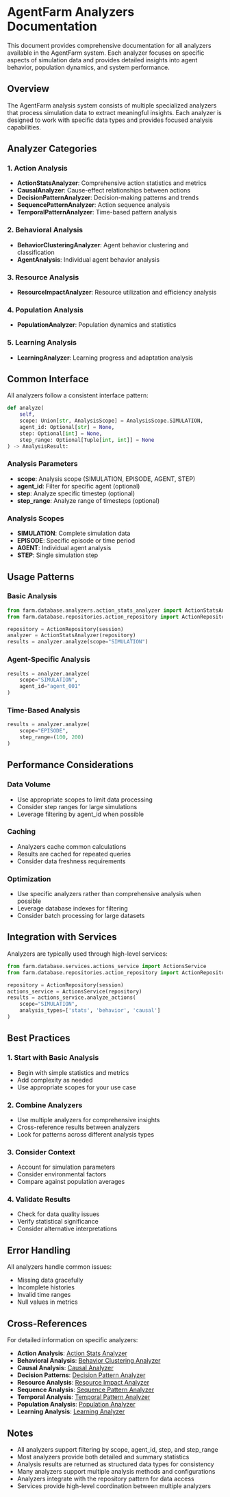 # AgentFarm Analyzers Documentation

This document provides comprehensive documentation for all analyzers available in the AgentFarm system. Each analyzer focuses on specific aspects of simulation data and provides detailed insights into agent behavior, population dynamics, and system performance.

## Overview

The AgentFarm analysis system consists of multiple specialized analyzers that process simulation data to extract meaningful insights. Each analyzer is designed to work with specific data types and provides focused analysis capabilities.

## Analyzer Categories

### 1. Action Analysis
- **ActionStatsAnalyzer**: Comprehensive action statistics and metrics
- **CausalAnalyzer**: Cause-effect relationships between actions
- **DecisionPatternAnalyzer**: Decision-making patterns and trends
- **SequencePatternAnalyzer**: Action sequence analysis
- **TemporalPatternAnalyzer**: Time-based pattern analysis

### 2. Behavioral Analysis
- **BehaviorClusteringAnalyzer**: Agent behavior clustering and classification
- **AgentAnalysis**: Individual agent behavior analysis

### 3. Resource Analysis
- **ResourceImpactAnalyzer**: Resource utilization and efficiency analysis

### 4. Population Analysis
- **PopulationAnalyzer**: Population dynamics and statistics

### 5. Learning Analysis
- **LearningAnalyzer**: Learning progress and adaptation analysis

## Common Interface

All analyzers follow a consistent interface pattern:

```python
def analyze(
    self,
    scope: Union[str, AnalysisScope] = AnalysisScope.SIMULATION,
    agent_id: Optional[str] = None,
    step: Optional[int] = None,
    step_range: Optional[Tuple[int, int]] = None
) -> AnalysisResult:
```

### Analysis Parameters

- **scope**: Analysis scope (SIMULATION, EPISODE, AGENT, STEP)
- **agent_id**: Filter for specific agent (optional)
- **step**: Analyze specific timestep (optional)
- **step_range**: Analyze range of timesteps (optional)

### Analysis Scopes

- **SIMULATION**: Complete simulation data
- **EPISODE**: Specific episode or time period
- **AGENT**: Individual agent analysis
- **STEP**: Single simulation step

## Usage Patterns

### Basic Analysis
```python
from farm.database.analyzers.action_stats_analyzer import ActionStatsAnalyzer
from farm.database.repositories.action_repository import ActionRepository

repository = ActionRepository(session)
analyzer = ActionStatsAnalyzer(repository)
results = analyzer.analyze(scope="SIMULATION")
```

### Agent-Specific Analysis
```python
results = analyzer.analyze(
    scope="SIMULATION",
    agent_id="agent_001"
)
```

### Time-Based Analysis
```python
results = analyzer.analyze(
    scope="EPISODE",
    step_range=(100, 200)
)
```

## Performance Considerations

### Data Volume
- Use appropriate scopes to limit data processing
- Consider step ranges for large simulations
- Leverage filtering by agent_id when possible

### Caching
- Analyzers cache common calculations
- Results are cached for repeated queries
- Consider data freshness requirements

### Optimization
- Use specific analyzers rather than comprehensive analysis when possible
- Leverage database indexes for filtering
- Consider batch processing for large datasets

## Integration with Services

Analyzers are typically used through high-level services:

```python
from farm.database.services.actions_service import ActionsService
from farm.database.repositories.action_repository import ActionRepository

repository = ActionRepository(session)
actions_service = ActionsService(repository)
results = actions_service.analyze_actions(
    scope="SIMULATION",
    analysis_types=['stats', 'behavior', 'causal']
)
```

## Best Practices

### 1. Start with Basic Analysis
- Begin with simple statistics and metrics
- Add complexity as needed
- Use appropriate scopes for your use case

### 2. Combine Analyzers
- Use multiple analyzers for comprehensive insights
- Cross-reference results between analyzers
- Look for patterns across different analysis types

### 3. Consider Context
- Account for simulation parameters
- Consider environmental factors
- Compare against population averages

### 4. Validate Results
- Check for data quality issues
- Verify statistical significance
- Consider alternative interpretations

## Error Handling

All analyzers handle common issues:
- Missing data gracefully
- Incomplete histories
- Invalid time ranges
- Null values in metrics

## Cross-References

For detailed information on specific analyzers:

- **Action Analysis**: [Action Stats Analyzer](ActionStatsAnalyzer.md)
- **Behavioral Analysis**: [Behavior Clustering Analyzer](BehaviorClusteringAnalyzer.md)
- **Causal Analysis**: [Causal Analyzer](CausalAnalyzer.md)
- **Decision Patterns**: [Decision Pattern Analyzer](DecisionPatternAnalyzer.md)
- **Resource Analysis**: [Resource Impact Analyzer](ResourceImpactAnalyzer.md)
- **Sequence Analysis**: [Sequence Pattern Analyzer](SequencePatternAnalyzer.md)
- **Temporal Analysis**: [Temporal Pattern Analyzer](TemporalPatternAnalyzer.md)
- **Population Analysis**: [Population Analyzer](PopulationAnalyzer.md)
- **Learning Analysis**: [Learning Analyzer](LearningAnalyzer.md)

## Notes

- All analyzers support filtering by scope, agent_id, step, and step_range
- Most analyzers provide both detailed and summary statistics
- Analysis results are returned as structured data types for consistency
- Many analyzers support multiple analysis methods and configurations
- Analyzers integrate with the repository pattern for data access
- Services provide high-level coordination between multiple analyzers 
